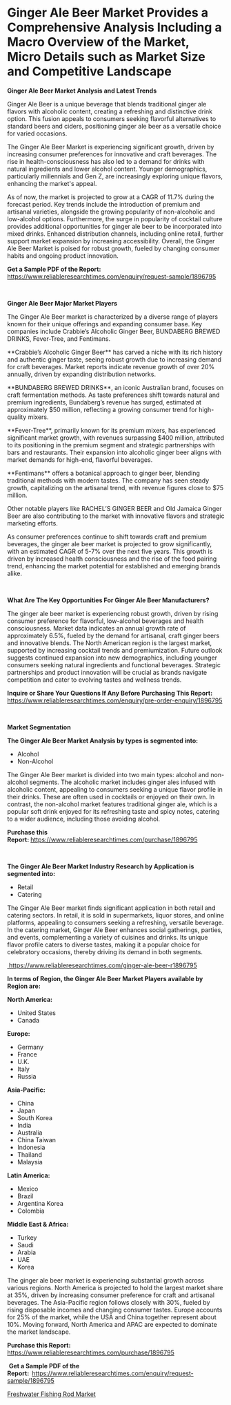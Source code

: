 <p><h1>Ginger Ale Beer Market Provides a Comprehensive Analysis Including a Macro Overview of the Market, Micro Details such as Market Size and Competitive Landscape</h1></p><p><strong>Ginger Ale Beer Market Analysis and Latest Trends</strong></p>
<p><p>Ginger Ale Beer is a unique beverage that blends traditional ginger ale flavors with alcoholic content, creating a refreshing and distinctive drink option. This fusion appeals to consumers seeking flavorful alternatives to standard beers and ciders, positioning ginger ale beer as a versatile choice for varied occasions.</p><p>The Ginger Ale Beer Market is experiencing significant growth, driven by increasing consumer preferences for innovative and craft beverages. The rise in health-consciousness has also led to a demand for drinks with natural ingredients and lower alcohol content. Younger demographics, particularly millennials and Gen Z, are increasingly exploring unique flavors, enhancing the market's appeal.</p><p>As of now, the market is projected to grow at a CAGR of 11.7% during the forecast period. Key trends include the introduction of premium and artisanal varieties, alongside the growing popularity of non-alcoholic and low-alcohol options. Furthermore, the surge in popularity of cocktail culture provides additional opportunities for ginger ale beer to be incorporated into mixed drinks. Enhanced distribution channels, including online retail, further support market expansion by increasing accessibility. Overall, the Ginger Ale Beer Market is poised for robust growth, fueled by changing consumer habits and ongoing product innovation.</p></p>
<p><strong>Get a Sample PDF of the Report:&nbsp;</strong> <a href="https://www.reliableresearchtimes.com/enquiry/request-sample/1896795?utm_campaign=2006&utm_medium=2&utm_source=Github&utm_content=ia&utm_term=09022025&utm_id=ginger-ale-beer">https://www.reliableresearchtimes.com/enquiry/request-sample/1896795</a></p>
<p>&nbsp;</p>
<p><strong>Ginger Ale Beer Major Market Players</strong></p>
<p><p>The Ginger Ale Beer market is characterized by a diverse range of players known for their unique offerings and expanding consumer base. Key companies include Crabbie’s Alcoholic Ginger Beer, BUNDABERG BREWED DRINKS, Fever-Tree, and Fentimans.</p><p>**Crabbie’s Alcoholic Ginger Beer** has carved a niche with its rich history and authentic ginger taste, seeing robust growth due to increasing demand for craft beverages. Market reports indicate revenue growth of over 20% annually, driven by expanding distribution networks.</p><p>**BUNDABERG BREWED DRINKS**, an iconic Australian brand, focuses on craft fermentation methods. As taste preferences shift towards natural and premium ingredients, Bundaberg’s revenue has surged, estimated at approximately $50 million, reflecting a growing consumer trend for high-quality mixers.</p><p>**Fever-Tree**, primarily known for its premium mixers, has experienced significant market growth, with revenues surpassing $400 million, attributed to its positioning in the premium segment and strategic partnerships with bars and restaurants. Their expansion into alcoholic ginger beer aligns with market demands for high-end, flavorful beverages.</p><p>**Fentimans** offers a botanical approach to ginger beer, blending traditional methods with modern tastes. The company has seen steady growth, capitalizing on the artisanal trend, with revenue figures close to $75 million.</p><p>Other notable players like RACHEL’S GINGER BEER and Old Jamaica Ginger Beer are also contributing to the market with innovative flavors and strategic marketing efforts. </p><p>As consumer preferences continue to shift towards craft and premium beverages, the ginger ale beer market is projected to grow significantly, with an estimated CAGR of 5-7% over the next five years. This growth is driven by increased health consciousness and the rise of the food pairing trend, enhancing the market potential for established and emerging brands alike.</p></p>
<p>&nbsp;</p>
<p><strong>What Are The Key Opportunities For Ginger Ale Beer Manufacturers?</strong></p>
<p><p>The ginger ale beer market is experiencing robust growth, driven by rising consumer preference for flavorful, low-alcohol beverages and health consciousness. Market data indicates an annual growth rate of approximately 6.5%, fueled by the demand for artisanal, craft ginger beers and innovative blends. The North American region is the largest market, supported by increasing cocktail trends and premiumization. Future outlook suggests continued expansion into new demographics, including younger consumers seeking natural ingredients and functional beverages. Strategic partnerships and product innovation will be crucial as brands navigate competition and cater to evolving tastes and wellness trends.</p></p>
<p><strong>Inquire or Share Your Questions If Any Before Purchasing This Report:</strong> <a href="https://www.reliableresearchtimes.com/enquiry/pre-order-enquiry/1896795?utm_campaign=2006&utm_medium=2&utm_source=Github&utm_content=ia&utm_term=09022025&utm_id=ginger-ale-beer">https://www.reliableresearchtimes.com/enquiry/pre-order-enquiry/1896795</a></p>
<p>&nbsp;</p>
<p><strong>Market Segmentation</strong></p>
<p><strong>The Ginger Ale Beer Market Analysis by types is segmented into:</strong></p>
<p><ul><li>Alcohol</li><li>Non-Alcohol</li></ul></p>
<p><p>The Ginger Ale Beer market is divided into two main types: alcohol and non-alcohol segments. The alcoholic market includes ginger ales infused with alcoholic content, appealing to consumers seeking a unique flavor profile in their drinks. These are often used in cocktails or enjoyed on their own. In contrast, the non-alcohol market features traditional ginger ale, which is a popular soft drink enjoyed for its refreshing taste and spicy notes, catering to a wider audience, including those avoiding alcohol.</p></p>
<p><strong>Purchase this Report:&nbsp;</strong><a href="https://www.reliableresearchtimes.com/purchase/1896795?utm_campaign=2006&utm_medium=2&utm_source=Github&utm_content=ia&utm_term=09022025&utm_id=ginger-ale-beer">https://www.reliableresearchtimes.com/purchase/1896795</a></p>
<p>&nbsp;</p>
<p><strong>The Ginger Ale Beer Market Industry Research by Application is segmented into:</strong></p>
<p><ul><li>Retail</li><li>Catering</li></ul></p>
<p><p>The Ginger Ale Beer market finds significant application in both retail and catering sectors. In retail, it is sold in supermarkets, liquor stores, and online platforms, appealing to consumers seeking a refreshing, versatile beverage. In the catering market, Ginger Ale Beer enhances social gatherings, parties, and events, complementing a variety of cuisines and drinks. Its unique flavor profile caters to diverse tastes, making it a popular choice for celebratory occasions, thereby driving its demand in both segments.</p></p>
<p><a href="https://www.reliableresearchtimes.com/ginger-ale-beer-r1896795?utm_campaign=2006&utm_medium=2&utm_source=Github&utm_content=ia&utm_term=09022025&utm_id=ginger-ale-beer">&nbsp;https://www.reliableresearchtimes.com/ginger-ale-beer-r1896795</a></p>
<p><strong>In terms of Region, the Ginger Ale Beer Market Players available by Region are:</strong></p>
<p>
    <p> <strong> North America: </strong>
        <ul>
            <li>United States</li>
            <li>Canada</li>
        </ul>
        </p> 
    <p> <strong> Europe: </strong>
        <ul>
            <li>Germany</li>
            <li>France</li>
            <li>U.K.</li>
            <li>Italy</li>
            <li>Russia</li>
        </ul>
        </p> 
    <p> <strong> Asia-Pacific: </strong>
        <ul>
            <li>China</li>
            <li>Japan</li>
            <li>South Korea</li>
            <li>India</li>
            <li>Australia</li>
            <li>China Taiwan</li>
            <li>Indonesia</li>
            <li>Thailand</li>
            <li>Malaysia</li>
        </ul>
        </p> 
    <p> <strong> Latin America: </strong>
        <ul>
            <li>Mexico</li>
            <li>Brazil</li>
            <li>Argentina Korea</li>
            <li>Colombia</li>
        </ul>
        </p> 
    <p> <strong> Middle East & Africa: </strong>
        <ul>
            <li>Turkey</li>
            <li>Saudi</li>
            <li>Arabia</li>
            <li>UAE</li>
            <li>Korea</li>
        </ul>
    </p>
    </p>
<p><p>The ginger ale beer market is experiencing substantial growth across various regions. North America is projected to hold the largest market share at 35%, driven by increasing consumer preference for craft and artisanal beverages. The Asia-Pacific region follows closely with 30%, fueled by rising disposable incomes and changing consumer tastes. Europe accounts for 25% of the market, while the USA and China together represent about 10%. Moving forward, North America and APAC are expected to dominate the market landscape.</p></p>
<p><strong>Purchase this Report: </strong><a href="https://www.reliableresearchtimes.com/purchase/1896795?utm_campaign=2006&utm_medium=2&utm_source=Github&utm_content=ia&utm_term=09022025&utm_id=ginger-ale-beer">https://www.reliableresearchtimes.com/purchase/1896795</a></p>
<p>&nbsp;<strong>Get a Sample PDF of the Report:&nbsp;&nbsp;</strong><a href="https://www.reliableresearchtimes.com/enquiry/request-sample/1896795?utm_campaign=2006&utm_medium=2&utm_source=Github&utm_content=ia&utm_term=09022025&utm_id=ginger-ale-beer">https://www.reliableresearchtimes.com/enquiry/request-sample/1896795</a></p>
<p><strong></strong></p>
<p><p><a href="https://github.com/bmorecock/Market-Research-Report-List-6/blob/main/freshwater-fishing-rod-market.md?utm_campaign=2006&utm_medium=2&utm_source=Github&utm_content=ia&utm_term=09022025&utm_id=ginger-ale-beer">Freshwater Fishing Rod Market</a></p></p>